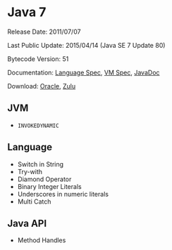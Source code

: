# Java 7

Release Date: 2011/07/07

Last Public Update: 2015/04/14 (Java SE 7 Update 80)

Bytecode Version: 51

Documentation: [Language Spec](https://docs.oracle.com/javase/specs/jls/se7/html/index.html), [VM Spec](https://docs.oracle.com/javase/specs/jvms/se7/html/index.html), [JavaDoc](https://docs.oracle.com/javase/7/docs/api/)

Download: [Oracle](https://www.oracle.com/technetwork/java/javase/downloads/java-archive-downloads-javase7-521261.html), [Zulu](https://www.azul.com/downloads/zulu/)

## JVM

* `INVOKEDYNAMIC`

## Language

* Switch in String
* Try-with
* Diamond Operator
* Binary Integer Literals
* Underscores in numeric literals
* Multi Catch

## Java API

* Method Handles
